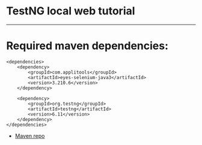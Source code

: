 # TestNG local web tutorial
___
# Required maven dependencies:
```
<dependencies>
    <dependency>
        <groupId>com.applitools</groupId>
        <artifactId>eyes-selenium-java3</artifactId>
        <version>3.210.6</version>
    </dependency>
    
    <dependency>
        <groupId>org.testng</groupId>
        <artifactId>testng</artifactId>
        <version>6.11</version>
    </dependency>
</dependencies>
```

- [Maven repo](https://search.maven.org/artifact/com.applitools/eyes-selenium-java3)